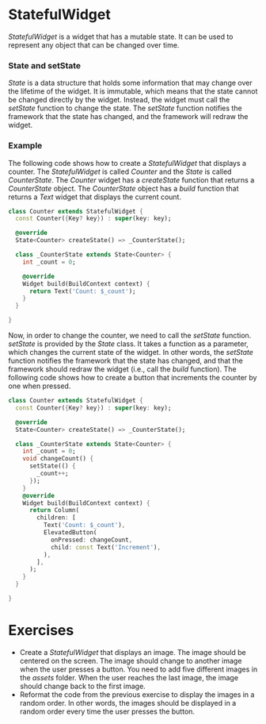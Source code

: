 # StatefulWidget
*StatefulWidget* is a widget that has a mutable state. It can be used to represent any object that can be changed over time.
### State and setState
*State* is a data structure that holds some information that may change over the lifetime of the widget. It is immutable, which means that the state cannot be changed directly by the widget. Instead, the widget must call the *setState* function to change the state. The *setState* function notifies the framework that the state has changed, and the framework will redraw the widget.
### Example
The following code shows how to create a *StatefulWidget* that displays a counter. The *StatefulWidget* is called *Counter* and the *State* is called *CounterState*. The *Counter* widget has a *createState* function that returns a *CounterState* object. The *CounterState* object has a *build* function that returns a *Text* widget that displays the current count.
```dart
class Counter extends StatefulWidget {
  const Counter({Key? key}) : super(key: key);

  @override
  State<Counter> createState() => _CounterState();

  class _CounterState extends State<Counter> {
    int _count = 0;

    @override
    Widget build(BuildContext context) {
      return Text('Count: $_count');
    }
  }

}
```
Now, in order to change the counter, we need to call the *setState* function. *setState* is provided by the *State* class. It takes a function as a parameter, which changes the current state of the widget. In other words, the *setState* function notifies the framework that the state has changed, and that the framework should redraw the widget (i.e., call the *build* function). 
The following code shows how to create a button that increments the counter by one when pressed.
```dart
class Counter extends StatefulWidget {
  const Counter({Key? key}) : super(key: key);

  @override
  State<Counter> createState() => _CounterState();

  class _CounterState extends State<Counter> {
    int _count = 0;
    void changeCount() {
      setState(() {
        _count++;
      });
    }
    @override
    Widget build(BuildContext context) {
      return Column(
        children: [
          Text('Count: $_count'),
          ElevatedButton(
            onPressed: changeCount,
            child: const Text('Increment'),
          ),
        ],
      );
    }
  }

}
```
# Exercises
- Create a *StatefulWidget* that displays an image. The image should be centered on the screen. The image should change to another image when the user presses a button. You need to add five different images in the *assets* folder. When the user reaches the last image, the image should change back to the first image.
- Reformat the code from the previous exercise to display the images in a random order. In other words, the images should be displayed in a random order every time the user presses the button.